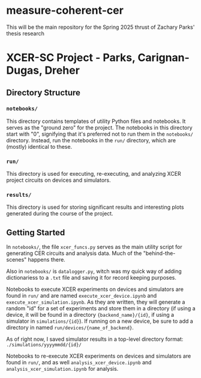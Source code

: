 # measure-coherent-cer
This will be the main repository for the Spring 2025 thrust of Zachary Parks' thesis research

# XCER-SC Project - Parks, Carignan-Dugas, Dreher

## Directory Structure

### `notebooks/`
This directory contains templates of utility Python files and notebooks. It serves as the "ground zero" for the project. The notebooks in this directory start with "0", signifying that it's preferred not to run them in the `notebooks/` directory. Instead, run the notebooks in the `run/` directory, which are (mostly) identical to these.

### `run/`
This directory is used for executing, re-executing, and analyzing XCER project circuits on devices and simulators.

### `results/`
This directory is used for storing significant results and interesting plots generated during the course of the project.

## Getting Started

In `notebooks/`, the file `xcer_funcs.py` serves as the main utility script for generating CER circuits and analysis data. Much of the "behind-the-scenes" happens there. 

Also in `notebooks/` is `datalogger.py`, witch was my quick way of adding dictionariess to a `.txt` file and saving it for record keeping purposes.

Notebooks to execute XCER experiments on devices and simulators are found in `run/` and are named `execute_xcer_device.ipynb` and `execute_xcer_simulation.ipynb`. As they are written, they will generate a random "id" for a set of experiments and store them in a directory (if using a device, it will be found in a directory `{backend_name}/{id}`, if using a simulator  in `simulations/{id}`). If running on a new device, be sure to add a directory in named `run/devices/{name_of_backend}`.

As of right now, I saved simulator results in a top-level directory format: `./simulations/yyyymmdd/{id}/`

Notebooks to re-execute XCER experiments on devices and simulators are found in `run/`, and as well `analysis_xcer_device.ipynb` and `analysis_xcer_simulation.ipynb` for analysis.



